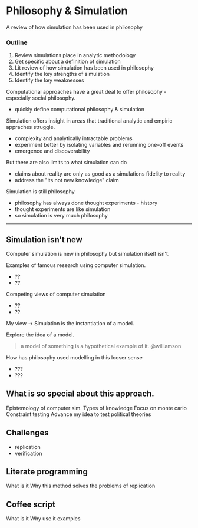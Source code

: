 # Philosophy & Simulation

A review of how simulation has been used in philosophy

### Outline

1. Review simulations place in analytic methodology
2. Get specific about a definition of simulation
2. Lit review of how simulation has been used in philosophy
3. Identify the key strengths of simulation
4. Identify the key weaknesses


Computational approaches have a great deal to offer philosophy - especially social philosophy.

  - quickly define computational philosophy & simulation

Simulation offers insight in areas that traditional analytic and empiric appraches struggle.

  - complexity and analytically intractable problems
  - experiment better by isolating variables and rerunning one-off events
  - emergence and discoverability

But there are also limits to what simulation can do

  - claims about reality are only as good as a simulations fidelity to reality
  - address the "its not new knowledge" claim

Simulation is still philosophy

  - philosophy has always done thought experiments - history
  - thought experiments are like simulation
  - so simulation is very much philosophy


---


## Simulation isn't new

Computer simulation is new in philosophy but simulation itself isn't.

Examples of famous research using computer simulation.

  - ??
  - ??

Competing views of computer simulation

  - ??
  - ??

My view -> Simulation is the instantiation of a model.

Explore the idea of a model.

> a model of something is a hypothetical example of it. @williamson

How has philosophy used modelling in this looser sense

  - ???
  - ???


## What is so special about this approach.

Epistemology of computer sim.
Types of knowledge
Focus on monte carlo
Constraint testing
Advance my idea to test political theories  

## Challenges

  - replication
  - verification


## Literate programming

What is it
Why this method
solves the problems of replication

## Coffee script

What is it
Why use it
examples
